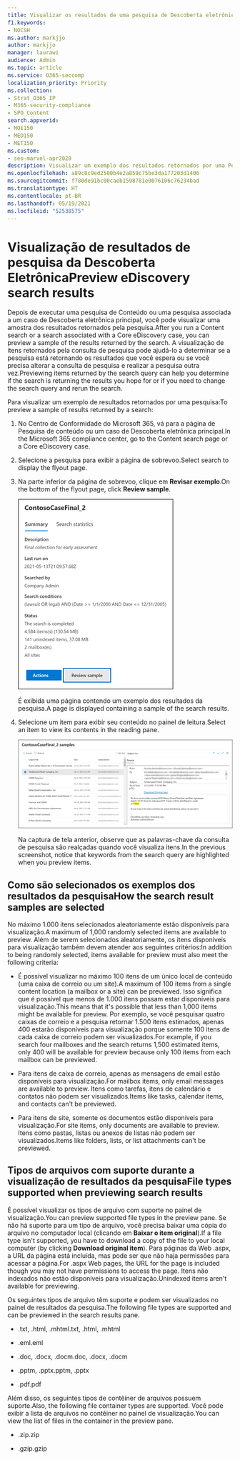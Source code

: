 ```yaml
---
title: Visualizar os resultados de uma pesquisa de Descoberta eletrônica
f1.keywords:
- NOCSH
ms.author: markjjo
author: markjjo
manager: laurawi
audience: Admin
ms.topic: article
ms.service: O365-seccomp
localization_priority: Priority
ms.collection:
- Strat_O365_IP
- M365-security-compliance
- SPO_Content
search.appverid:
- MOE150
- MED150
- MET150
ms.custom:
- seo-marvel-apr2020
description: Visualizar um exemplo dos resultados retornados por uma Pesquisa de conteúdo ou uma pesquisa de Descoberta eletrônica Principal no Centro de Conformidade do Microsoft 365.
ms.openlocfilehash: a89c8c9ed2500b4e2a859c75be3da177203d1406
ms.sourcegitcommit: f780de91bc00caeb1598781e0076106c76234bad
ms.translationtype: HT
ms.contentlocale: pt-BR
ms.lasthandoff: 05/19/2021
ms.locfileid: "52538575"
---
```

# <a name="preview-ediscovery-search-results"></a><span data-ttu-id="6f3d2-103">Visualização de resultados de pesquisa da Descoberta Eletrônica</span><span class="sxs-lookup"><span data-stu-id="6f3d2-103">Preview eDiscovery search results</span></span>

<span data-ttu-id="6f3d2-104">Depois de executar uma pesquisa de Conteúdo ou uma pesquisa associada a um caso de Descoberta eletrônica principal, você pode visualizar uma amostra dos resultados retornados pela pesquisa.</span><span class="sxs-lookup"><span data-stu-id="6f3d2-104">After you run a Content search or a search associated with a Core eDiscovery case, you can preview a sample of the results returned by the search.</span></span> <span data-ttu-id="6f3d2-105">A visualização de itens retornados pela consulta de pesquisa pode ajudá-lo a determinar se a pesquisa está retornando os resultados que você espera ou se você precisa alterar a consulta de pesquisa e realizar a pesquisa outra vez.</span><span class="sxs-lookup"><span data-stu-id="6f3d2-105">Previewing items returned by the search query can help you determine if the search is returning the results you hope for or if you need to change the search query and rerun the search.</span></span>

<span data-ttu-id="6f3d2-106">Para visualizar um exemplo de resultados retornados por uma pesquisa:</span><span class="sxs-lookup"><span data-stu-id="6f3d2-106">To preview a sample of results returned by a search:</span></span>

1. <span data-ttu-id="6f3d2-107">No Centro de Conformidade do Microsoft 365, vá para a página de Pesquisa de conteúdo ou um caso de Descoberta eletrônica principal.</span><span class="sxs-lookup"><span data-stu-id="6f3d2-107">In the Microsoft 365 compliance center, go to the Content search page or a Core eDiscovery case.</span></span>

2. <span data-ttu-id="6f3d2-108">Selecione a pesquisa para exibir a página de sobrevoo.</span><span class="sxs-lookup"><span data-stu-id="6f3d2-108">Select search to display the flyout page.</span></span>

3. <span data-ttu-id="6f3d2-109">Na parte inferior da página de sobrevoo, clique em **Revisar exemplo**.</span><span class="sxs-lookup"><span data-stu-id="6f3d2-109">On the bottom of the flyout page, click **Review sample**.</span></span>

   ![Clique em Revisar exemplo na página flyout para exibir os resultados](../media/PreviewSearchResults1.png)

   <span data-ttu-id="6f3d2-111">É exibida uma página contendo um exemplo dos resultados da pesquisa.</span><span class="sxs-lookup"><span data-stu-id="6f3d2-111">A page is displayed containing a sample of the search results.</span></span>

4. <span data-ttu-id="6f3d2-112">Selecione um item para exibir seu conteúdo no painel de leitura.</span><span class="sxs-lookup"><span data-stu-id="6f3d2-112">Select an item to view its contents in the reading pane.</span></span>

   ![Exibir itens no painel de leitura](../media/PreviewSearchResults2.png)

   <span data-ttu-id="6f3d2-114">Na captura de tela anterior, observe que as palavras-chave da consulta de pesquisa são realçadas quando você visualiza itens.</span><span class="sxs-lookup"><span data-stu-id="6f3d2-114">In the previous screenshot, notice that keywords from the search query are highlighted when you preview items.</span></span>

## <a name="how-the-search-result-samples-are-selected"></a><span data-ttu-id="6f3d2-115">Como são selecionados os exemplos dos resultados da pesquisa</span><span class="sxs-lookup"><span data-stu-id="6f3d2-115">How the search result samples are selected</span></span>

<span data-ttu-id="6f3d2-116">No máximo 1.000 itens selecionados aleatoriamente estão disponíveis para visualização.</span><span class="sxs-lookup"><span data-stu-id="6f3d2-116">A maximum of 1,000 randomly selected items are available to preview.</span></span> <span data-ttu-id="6f3d2-117">Além de serem selecionados aleatoriamente, os itens disponíveis para visualização também devem atender aos seguintes critérios:</span><span class="sxs-lookup"><span data-stu-id="6f3d2-117">In addition to being randomly selected, items available for preview must also meet the following criteria:</span></span>

- <span data-ttu-id="6f3d2-118">É possível visualizar no máximo 100 itens de um único local de conteúdo (uma caixa de correio ou um site).</span><span class="sxs-lookup"><span data-stu-id="6f3d2-118">A maximum of 100 items from a single content location (a mailbox or a site) can be previewed.</span></span> <span data-ttu-id="6f3d2-119">Isso significa que é possível que menos de 1.000 itens possam estar disponíveis para visualização.</span><span class="sxs-lookup"><span data-stu-id="6f3d2-119">This means that it's possible that less than 1,000 items might be available for preview.</span></span> <span data-ttu-id="6f3d2-120">Por exemplo, se você pesquisar quatro caixas de correio e a pesquisa retornar 1.500 itens estimados, apenas 400 estarão disponíveis para visualização porque somente 100 itens de cada caixa de correio podem ser visualizados.</span><span class="sxs-lookup"><span data-stu-id="6f3d2-120">For example, if you search four mailboxes and the search returns 1,500 estimated items, only 400 will be available for preview because only 100 items from each mailbox can be previewed.</span></span>

- <span data-ttu-id="6f3d2-121">Para itens de caixa de correio, apenas as mensagens de email estão disponíveis para visualização.</span><span class="sxs-lookup"><span data-stu-id="6f3d2-121">For mailbox items, only email messages are available to preview.</span></span> <span data-ttu-id="6f3d2-122">Itens como tarefas, itens de calendário e contatos não podem ser visualizados.</span><span class="sxs-lookup"><span data-stu-id="6f3d2-122">Items like tasks, calendar items, and contacts can't be previewed.</span></span>

- <span data-ttu-id="6f3d2-123">Para itens de site, somente os documentos estão disponíveis para visualização.</span><span class="sxs-lookup"><span data-stu-id="6f3d2-123">For site items, only documents are available to preview.</span></span> <span data-ttu-id="6f3d2-124">Itens como pastas, listas ou anexos de listas não podem ser visualizados.</span><span class="sxs-lookup"><span data-stu-id="6f3d2-124">Items like folders, lists, or list attachments can't be previewed.</span></span>

## <a name="file-types-supported-when-previewing-search-results"></a><span data-ttu-id="6f3d2-125">Tipos de arquivos com suporte durante a visualização de resultados da pesquisa</span><span class="sxs-lookup"><span data-stu-id="6f3d2-125">File types supported when previewing search results</span></span>

<span data-ttu-id="6f3d2-126">É possível visualizar os tipos de arquivo com suporte no painel de visualização.</span><span class="sxs-lookup"><span data-stu-id="6f3d2-126">You can preview supported file types in the preview pane.</span></span> <span data-ttu-id="6f3d2-127">Se não há suporte para um tipo de arquivo, você precisa baixar uma cópia do arquivo no computador local (clicando em **Baixar o item original**).</span><span class="sxs-lookup"><span data-stu-id="6f3d2-127">If a file type isn't supported, you have to download a copy of the file to your local computer (by clicking **Download original item**).</span></span> <span data-ttu-id="6f3d2-128">Para páginas da Web .aspx, a URL da página está incluída, mas pode ser que não haja permissões para acessar a página.</span><span class="sxs-lookup"><span data-stu-id="6f3d2-128">For .aspx Web pages, the URL for the page is included though you may not have permissions to access the page.</span></span> <span data-ttu-id="6f3d2-129">Itens não indexados não estão disponíveis para visualização.</span><span class="sxs-lookup"><span data-stu-id="6f3d2-129">Unindexed items aren't available for previewing.</span></span>

<span data-ttu-id="6f3d2-130">Os seguintes tipos de arquivo têm suporte e podem ser visualizados no painel de resultados da pesquisa.</span><span class="sxs-lookup"><span data-stu-id="6f3d2-130">The following file types are supported and can be previewed in the search results pane.</span></span>
  
- <span data-ttu-id="6f3d2-131">.txt, .html, .mhtml</span><span class="sxs-lookup"><span data-stu-id="6f3d2-131">.txt, .html, .mhtml</span></span>

- <span data-ttu-id="6f3d2-132">.eml</span><span class="sxs-lookup"><span data-stu-id="6f3d2-132">.eml</span></span>

- <span data-ttu-id="6f3d2-133">.doc, .docx, .docm</span><span class="sxs-lookup"><span data-stu-id="6f3d2-133">.doc, .docx, .docm</span></span>

- <span data-ttu-id="6f3d2-134">.pptm, .pptx</span><span class="sxs-lookup"><span data-stu-id="6f3d2-134">.pptm, .pptx</span></span>

- <span data-ttu-id="6f3d2-135">.pdf</span><span class="sxs-lookup"><span data-stu-id="6f3d2-135">.pdf</span></span>

<span data-ttu-id="6f3d2-136">Além disso, os seguintes tipos de contêiner de arquivos possuem suporte.</span><span class="sxs-lookup"><span data-stu-id="6f3d2-136">Also, the following file container types are supported.</span></span> <span data-ttu-id="6f3d2-137">Você pode exibir a lista de arquivos no contêiner no painel de visualização.</span><span class="sxs-lookup"><span data-stu-id="6f3d2-137">You can view the list of files in the container in the preview pane.</span></span>
  
- <span data-ttu-id="6f3d2-138">.zip</span><span class="sxs-lookup"><span data-stu-id="6f3d2-138">.zip</span></span>

- <span data-ttu-id="6f3d2-139">.gzip</span><span class="sxs-lookup"><span data-stu-id="6f3d2-139">.gzip</span></span>